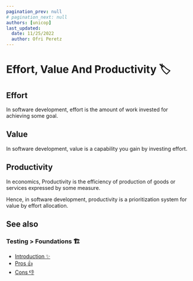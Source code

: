 ```yaml
---
pagination_prev: null
# pagination_next: null
authors: [unicop]
last_updated:
  date: 11/25/2022
  author: Ofri Peretz
---
```


# Effort, Value And Productivity 🏷️

## Effort

In software development, effort is the amount of work invested for achieving some goal.

## Value

In software development, value is a capability you gain by investing effort.

## Productivity

In economics, Productivity is the efficiency of production of goods or services expressed by some measure.

Hence, in software development, productivity is a prioritization system for value by effort allocation.

## See also

### Testing > Foundations 🏗️

- [Introduction ✨](../testing/intro.md)
- [Pros 👍](../testing/foundations/pros.md)
- [Cons 👎](../testing/foundations/cons.md)
